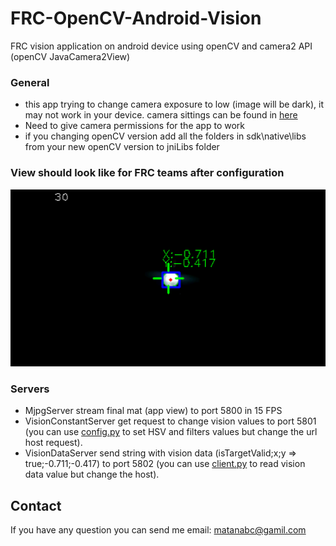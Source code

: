 # FRC-OpenCV-Android-Vision
FRC vision application on android device using openCV and camera2 API (openCV JavaCamera2View)

### General
 * this app trying to change camera exposure to low (image will be dark), it may not work in your device. camera sittings can be found in [here](openCVLibrary349/src/main/java/org/opencv/android/JavaCamera2View.java#L209)
 * Need to give camera permissions for the app to work
 * if you changing openCV version add all the folders in sdk\native\libs from your new openCV version to jniLibs folder

### View should look like for FRC teams after configuration
![App view](/vision_test_screen_shoot.png)

### Servers
 * MjpgServer stream final mat (app view) to port 5800 in 15 FPS
 * VisionConstantServer get request to change vision values to port 5801 (you can use [config.py](client/config.py) to set HSV and filters values but change the url host request).
 * VisionDataServer send string with vision data (isTargetValid;x;y => true;-0.711;-0.417) to port 5802 (you can use [client.py](client/client.py) to read vision data value but change the host).

## Contact
If you have any question you can send me email: matanabc@gamil.com